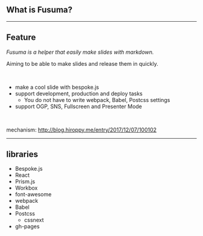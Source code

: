 <!-- sectionTitle: what is fusuma -->

## What is Fusuma?

---

## Feature

_Fusuma is a helper that easily make slides with markdown._

Aiming to be able to make slides and release them in quickly.

<br />

- make a cool slide with bespoke.js
- support development, production and deploy tasks
  - You do not have to write webpack, Babel, Postcss settings
- support OGP, SNS, Fullscreen and Presenter Mode

<br />

mechanism: http://blog.hiroppy.me/entry/2017/12/07/100102

---

## libraries

- Bespoke.js
- React
- Prism.js
- Workbox
- font-awesome
- webpack
- Babel
- Postcss
  - cssnext
- gh-pages
